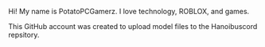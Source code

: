 Hi! My name is PotatoPCGamerz. I love technology, ROBLOX, and games.

This GitHub account was created to upload model files to the Hanoibuscord repsitory.

<!---
PotatoPCGamerz/PotatoPCGamerz is a ✨ special ✨ repository because its `README.md` (this file) appears on your GitHub profile.
You can click the Preview link to take a look at your changes.
--->
